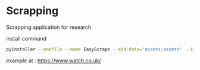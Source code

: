 # Scrapping
Scrapping application for research

install command 
````bash
pyinstaller --onefile --name EasyScrape --add-data="assets;assets" --icon=assets/icon.ico --noconsole .\window.py
````


example at : 
https://www.watch.co.uk/